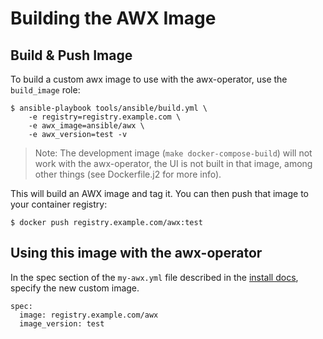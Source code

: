 # Building the AWX Image

## Build & Push Image

To build a custom awx image to use with the awx-operator, use the `build_image` role:

```
$ ansible-playbook tools/ansible/build.yml \
    -e registry=registry.example.com \
    -e awx_image=ansible/awx \
    -e awx_version=test -v
```

> Note: The development image (`make docker-compose-build`) will not work with the awx-operator, the UI is not built in that image, among other things (see Dockerfile.j2 for more info).

This will build an AWX image and tag it.  You can then push that image to your container registry:


```
$ docker push registry.example.com/awx:test
```


## Using this image with the awx-operator

In the spec section of the `my-awx.yml` file described in the [install docs](./../INSTALL.md#deploy-awx),
specify the new custom image.

```
spec:
  image: registry.example.com/awx
  image_version: test
```
